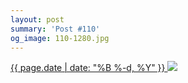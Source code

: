 ```yaml
---
layout: post
summary: 'Post #110'
og_image: 110-1280.jpg
---
```


<p>
 <time>
  <a href="/110">
   {{ page.date | date: "%B %-d, %Y" }}
  </a>
 </time>
 <a href="/110">
  <img data-taken="10/19/2013" sizes="(min-width: 700px) 50vw, calc(100vw - 2rem)" src="{{ site.assets_url }}/110-640.jpg" srcset="{{ site.assets_url }}/110-1280.jpg 1280w, {{ site.assets_url }}/110-960.jpg 960w, {{ site.assets_url }}/110-640.jpg 640w, {{ site.assets_url }}/110-320.jpg 320w"/>
 </a>
</p>
